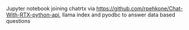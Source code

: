 Jupyter notebook joining chatrtx via https://github.com/rpehkone/Chat-With-RTX-python-api, llama index and pyodbc to answer data based questions
